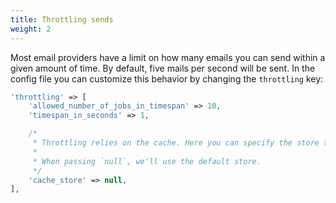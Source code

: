 ```yaml
---
title: Throttling sends
weight: 2
---
```


Most email providers have a limit on how many emails you can send within a given amount of time. By default, five mails per second will be sent. In the config file you can customize this behavior by changing the `throttling` key:

```php
'throttling' => [
    'allowed_number_of_jobs_in_timespan' => 10,
    'timespan_in_seconds' => 1,

    /*
     * Throttling relies on the cache. Here you can specify the store to be used.
     *
     * When passing `null`, we'll use the default store.
     */
    'cache_store' => null,
],
```
